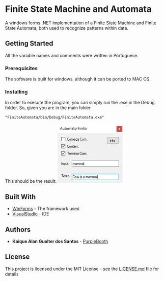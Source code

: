 # Finite State Machine and Automata

A  windows forms .NET implementation of a Finite State Machine and Finite State Automata, both used to recognize patterns within data.

## Getting Started

All the variable names and comments were written in Portuguese.

### Prerequisites

The software is built for windows, although it can be ported to MAC OS. 

### Installing

In order to execute the
program, you can simply run the .exe in the Debug folder.
So, given you are in the main folder

```
"FiniteAutomata/bin/Debug/FiniteAutomata.exe"
```
This should be the result:
![Alt text](example.png?raw=true "Example")

## Built With

* [WinForms](https://docs.microsoft.com/pt-br/dotnet/framework/winforms/) - The framework used
* [VisualStudio](https://visualstudio.microsoft.com/pt-br/) - IDE

## Authors

* **Kaique Alan Gualter dos Santos** - [PurpleBooth](https://github.com/Kaiqgs)

## License

This project is licensed under the MIT License - see the [LICENSE.md](LICENSE.md) file for details


